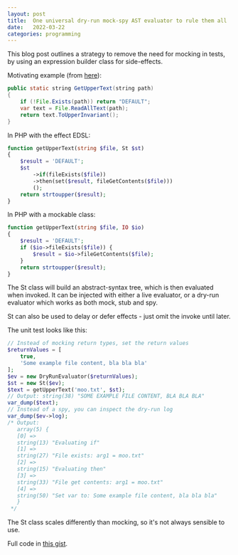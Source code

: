 ```yaml
---
layout: post
title:  One universal dry-run mock-spy AST evaluator to rule them all
date:   2022-03-22
categories: programming
---
```


This blog post outlines a strategy to remove the need for mocking in tests, by using an expression builder class for side-effects.

Motivating example (from [here](https://blog.ploeh.dk/2016/09/26/decoupling-decisions-from-effects/)):

```java
public static string GetUpperText(string path)
{
    if (!File.Exists(path)) return "DEFAULT";
    var text = File.ReadAllText(path);
    return text.ToUpperInvariant();
}
```

In PHP with the effect EDSL:

```php
function getUpperText(string $file, St $st)
{
    $result = 'DEFAULT';
    $st
        ->if(fileExists($file))
        ->then(set($result, fileGetContents($file)))
        ();
    return strtoupper($result);
}
```

In PHP with a mockable class:

```php
function getUpperText(string $file, IO $io)
{
    $result = 'DEFAULT';
    if ($io->fileExists($file)) {
        $result = $io->fileGetContents($file);
    }
    return strtoupper($result);
}
```

The St class will build an abstract-syntax tree, which is then evaluated when invoked. It can be injected with either a live evaluator, or a dry-run evaluator which works as both mock, stub and spy.

St can also be used to delay or defer effects - just omit the invoke until later.

The unit test looks like this:

```php
// Instead of mocking return types, set the return values
$returnValues = [
    true,
    'Some example file content, bla bla bla'
];
$ev = new DryRunEvaluator($returnValues);
$st = new St($ev);
$text = getUpperText('moo.txt', $st);
// Output: string(38) "SOME EXAMPLE FILE CONTENT, BLA BLA BLA"
var_dump($text);
// Instead of a spy, you can inspect the dry-run log
var_dump($ev->log);
/* Output:
   array(5) {
   [0] =>
   string(13) "Evaluating if"
   [1] =>
   string(27) "File exists: arg1 = moo.txt"
   [2] =>
   string(15) "Evaluating then"
   [3] =>
   string(33) "File get contents: arg1 = moo.txt"
   [4] =>
   string(50) "Set var to: Some example file content, bla bla bla"
   }
 */
```

The St class scales differently than mocking, so it's not always sensible to use.

Full code in [this gist](https://gist.github.com/olleharstedt/e18004ad82e57e18047690596781a05a).
